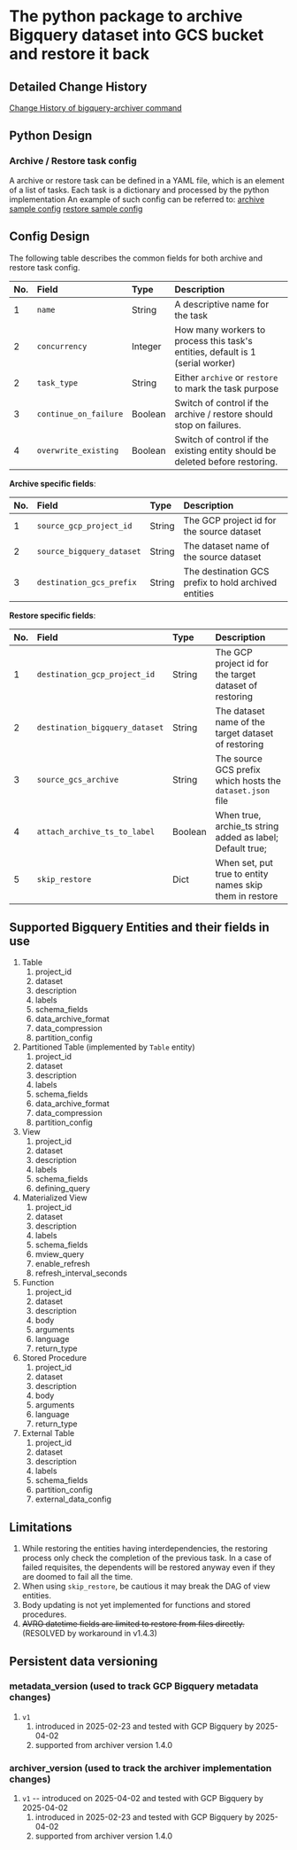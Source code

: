 # The python package to archive Bigquery dataset into GCS bucket and restore it back

## Detailed Change History
[Change History of bigquery-archiver command](CHANGELOG.md)

## Python Design
### Archive / Restore task config
A archive or restore task can be defined in a YAML file, which is an element of a list of tasks. Each task is a dictionary
and processed by the python implementation
An example of such config can be referred to:
[archive sample config](/resources/config/sample_archive_config.yaml)
[restore sample config](/resources/config/sample_restore_config.yaml)

## Config Design
The following table describes the common fields for both archive and restore task config.

| No. | Field                 | Type    | Description                                                                    |
|:----|:----------------------|:--------|:-------------------------------------------------------------------------------|
| 1   | `name`                | String  | A descriptive name for the task                                                |
| 2   | `concurrency`         | Integer | How many workers to process this task's entities, default is 1 (serial worker) |
| 2   | `task_type`           | String  | Either `archive` or `restore` to mark the task purpose                         |
| 3   | `continue_on_failure` | Boolean | Switch of control if the archive / restore should stop on failures.            |
| 4   | `overwrite_existing`  | Boolean | Switch of control if the existing entity should be deleted before restoring.   |

**Archive specific fields**:  

| No. | Field                     | Type     | Description                                          |
|:----|:--------------------------|:---------|:-----------------------------------------------------|
| 1   | `source_gcp_project_id`   | String   | The GCP project id for the source dataset            |
| 2   | `source_bigquery_dataset` | String   | The dataset name of the source dataset               |
| 3   | `destination_gcs_prefix`  | String   | The destination GCS prefix to hold archived entities |

**Restore specific fields**:  

| No. | Field                          | Type    | Description                                               |
|:----|:-------------------------------|:--------|:----------------------------------------------------------|
| 1   | `destination_gcp_project_id`   | String  | The GCP project id for the target dataset of restoring    |
| 2   | `destination_bigquery_dataset` | String  | The dataset name of the target dataset of restoring       |
| 3   | `source_gcs_archive`           | String  | The source GCS prefix which hosts the `dataset.json` file |
| 4   | `attach_archive_ts_to_label`   | Boolean | When true, archie_ts string added as label; Default true; |
| 5   | `skip_restore`                 | Dict    | When set, put true to entity names skip them in restore   |

## Supported Bigquery Entities and their fields in use
1. Table
   1. project_id
   2. dataset
   3. description
   4. labels
   5. schema_fields
   6. data_archive_format
   7. data_compression
   8. partition_config
2. Partitioned Table (implemented by `Table` entity)
   1. project_id
   2. dataset
   3. description
   4. labels
   5. schema_fields
   6. data_archive_format
   7. data_compression
   8. partition_config
3. View
   1. project_id
   2. dataset
   3. description
   4. labels
   5. schema_fields
   6. defining_query
4. Materialized View
   1. project_id
   2. dataset
   3. description
   4. labels
   5. schema_fields
   6. mview_query
   7. enable_refresh
   8. refresh_interval_seconds
5. Function
   1. project_id
   2. dataset
   3. description
   4. body
   5. arguments
   6. language
   7. return_type
6. Stored Procedure
   1. project_id
   2. dataset
   3. description
   4. body
   5. arguments
   6. language
   7. return_type
7. External Table
   1. project_id
   2. dataset
   3. description
   4. labels
   5. schema_fields
   6. partition_config 
   7. external_data_config

## Limitations
1. While restoring the entities having interdependencies, the restoring process only check the completion of the previous task. In a case of failed requisites, the dependents will be restored anyway even if they are doomed to fail all the time.
2. When using `skip_restore`, be cautious it may break the DAG of view entities.
3. Body updating is not yet implemented for functions and stored procedures.
4. ~~AVRO datetime fields are limited to restore from files directly.~~ (RESOLVED by workaround in v1.4.3)

## Persistent data versioning
### metadata_version (used to track GCP Bigquery metadata changes)
1. `v1`
   1. introduced in 2025-02-23 and tested with GCP Bigquery by 2025-04-02
   2. supported from archiver version 1.4.0
### archiver_version (used to track the archiver implementation changes)
1. `v1` -- introduced on 2025-04-02 and tested with GCP Bigquery by 2025-04-02
   1. introduced in 2025-02-23 and tested with GCP Bigquery by 2025-04-02
   2. supported from archiver version 1.4.0